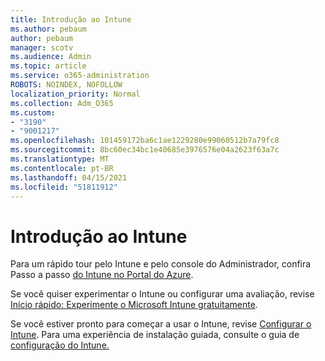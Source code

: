 ```yaml
---
title: Introdução ao Intune
ms.author: pebaum
author: pebaum
manager: scotv
ms.audience: Admin
ms.topic: article
ms.service: o365-administration
ROBOTS: NOINDEX, NOFOLLOW
localization_priority: Normal
ms.collection: Adm_O365
ms.custom:
- "3190"
- "9001217"
ms.openlocfilehash: 101459172ba6c1ae1229280e99060512b7a79fc8
ms.sourcegitcommit: 8bc60ec34bc1e40685e3976576e04a2623f63a7c
ms.translationtype: MT
ms.contentlocale: pt-BR
ms.lasthandoff: 04/15/2021
ms.locfileid: "51811912"
---
```

# <a name="getting-started-with-intune"></a>Introdução ao Intune

Para um rápido tour pelo Intune e pelo console do Administrador, confira Passo a passo [do Intune no Portal do Azure](https://docs.microsoft.com/mem/intune/fundamentals/tutorial-walkthrough-endpoint-manager).

Se você quiser experimentar o Intune ou configurar uma avaliação, revise [Início rápido: Experimente o Microsoft Intune gratuitamente](https://docs.microsoft.com/intune/fundamentals/free-trial-sign-up).

Se você estiver pronto para começar a usar o Intune, revise [Configurar o Intune](https://docs.microsoft.com/mem/intune/fundamentals/setup-steps). Para uma experiência de instalação guiada, consulte o guia de [configuração do Intune.](https://admin.microsoft.com/AdminPortal/Home?ref=/modernonboarding/intunesetupguide)